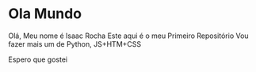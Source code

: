 # Ola Mundo
 Olá, Meu nome é Isaac Rocha
 Este aqui é o meu Primeiro Repositório
 Vou fazer mais um de Python, JS+HTM+CSS

 Espero que gostei
